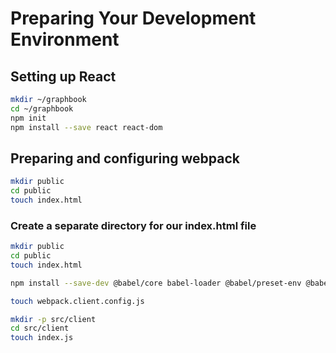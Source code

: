 
# Preparing Your Development Environment

## Setting up React

```sh
mkdir ~/graphbook
cd ~/graphbook
npm init
npm install --save react react-dom
```

## Preparing and configuring webpack

```sh
mkdir public
cd public
touch index.html
```

### Create a separate directory for our index.html file

```sh
mkdir public
cd public
touch index.html
```

```sh
npm install --save-dev @babel/core babel-loader @babel/preset-env @babel/preset-react clean-webpack-plugin css-loader file-loader html-webpack-plugin style-loader url-loader webpack webpack-cli webpack-dev-server
```

```sh
touch webpack.client.config.js
```

```sh
mkdir -p src/client
cd src/client
touch index.js
```